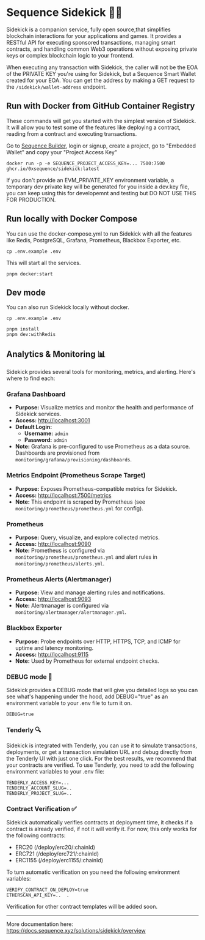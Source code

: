 # Sequence Sidekick 🧑‍💻

Sidekick is a companion service, fully open source,that simplifies blockchain interactions for your applications and games. It provides a RESTful API for executing sponsored transactions, managing smart contracts, and handling common Web3 operations without exposing private keys or complex blockchain logic to your frontend.

When executing any transaction with Sidekick, the caller will not be the EOA of the PRIVATE KEY you're using for Sidekick, but a Sequence Smart Wallet created for your EOA.
You can get the address by making a GET request to the `/sidekick/wallet-address` endpoint.

## Run with Docker from GitHub Container Registry

These commands will get you started with the simplest version of Sidekick. It will allow you to test some of the features like deploying a contract, reading from a contract and executing transactions.

Go to [Sequence Builder](https://sequence.build/), login or signup, create a project, go to "Embedded Wallet" and copy your "Project Access Key"

```
docker run -p -e SEQUENCE_PROJECT_ACCESS_KEY=... 7500:7500 ghcr.io/0xsequence/sidekick:latest
```

If you don't provide an EVM_PRIVATE_KEY environment variable, a temporary dev private key will be generated for you inside a dev.key file, you can keep using this for developemnt and testing but DO NOT USE THIS FOR PRODUCTION.

## Run locally with Docker Compose

You can use the docker-compose.yml to run Sidekick with all the features like Redis, PostgreSQL, Grafana, Prometheus, Blackbox Exporter, etc.

```
cp .env.example .env
```

This will start all the services.
```
pnpm docker:start
```

## Dev mode

You can also run Sidekick locally without docker.
  
```
cp .env.example .env
```

```
pnpm install
pnpm dev:withRedis
```

## Analytics & Monitoring 📊

Sidekick provides several tools for monitoring, metrics, and alerting. Here's where to find each:

### Grafana Dashboard
- **Purpose:** Visualize metrics and monitor the health and performance of Sidekick services.
- **Access:** [http://localhost:3001](http://localhost:3001)
- **Default Login:**  
  - **Username:** `admin`  
  - **Password:** `admin`
- **Note:** Grafana is pre-configured to use Prometheus as a data source. Dashboards are provisioned from `monitoring/grafana/provisioning/dashboards`.

### Metrics Endpoint (Prometheus Scrape Target)
- **Purpose:** Exposes Prometheus-compatible metrics for Sidekick.
- **Access:** [http://localhost:7500/metrics](http://localhost:7500/metrics)
- **Note:** This endpoint is scraped by Prometheus (see `monitoring/prometheus/prometheus.yml` for config).

### Prometheus
- **Purpose:** Query, visualize, and explore collected metrics.
- **Access:** [http://localhost:9090](http://localhost:9090)
- **Note:** Prometheus is configured via `monitoring/prometheus/prometheus.yml` and alert rules in `monitoring/prometheus/alerts.yml`.

### Prometheus Alerts (Alertmanager)
- **Purpose:** View and manage alerting rules and notifications.
- **Access:** [http://localhost:9093](http://localhost:9093)
- **Note:** Alertmanager is configured via `monitoring/alertmanager/alertmanager.yml`.

### Blackbox Exporter
- **Purpose:** Probe endpoints over HTTP, HTTPS, TCP, and ICMP for uptime and latency monitoring.
- **Access:** [http://localhost:9115](http://localhost:9115)
- **Note:** Used by Prometheus for external endpoint checks.

### DEBUG mode 🐛

Sidekick provides a DEBUG mode that will give you detailed logs so you can see what's happening under the hood, add DEBUG="true" as an environment variable to your .env file to turn it on.

```
DEBUG=true
```

### Tenderly 🔍

Sidekick is integrated with Tenderly, you can use it to simulate transactions, deployments, or get a transaction simulation URL and debug directly from the Tenderly UI with just one click. For the best results, we recommend that your contracts are verified.
To use Tenderly, you need to add the following environment variables to your .env file:

```
TENDERLY_ACCESS_KEY=...
TENDERLY_ACCOUNT_SLUG=..
TENDERLY_PROJECT_SLUG=..
```

### Contract Verification ✅

Sidekick automatically verifies contracts at deployment time, it checks if a contract is already verified, if not it will verify it.
For now, this only works for the following contracts:

- ERC20 (/deploy/erc20/:chainId)
- ERC721 (/deploy/erc721/:chainId)
- ERC1155 (/deploy/erc1155/:chainId)

To turn automatic verification on you need the following environment variables:

```
VERIFY_CONTRACT_ON_DEPLOY=true
ETHERSCAN_API_KEY=..  .
```

Verification for other contract templates will be added soon.

---

More documentation here: https://docs.sequence.xyz/solutions/sidekick/overview
